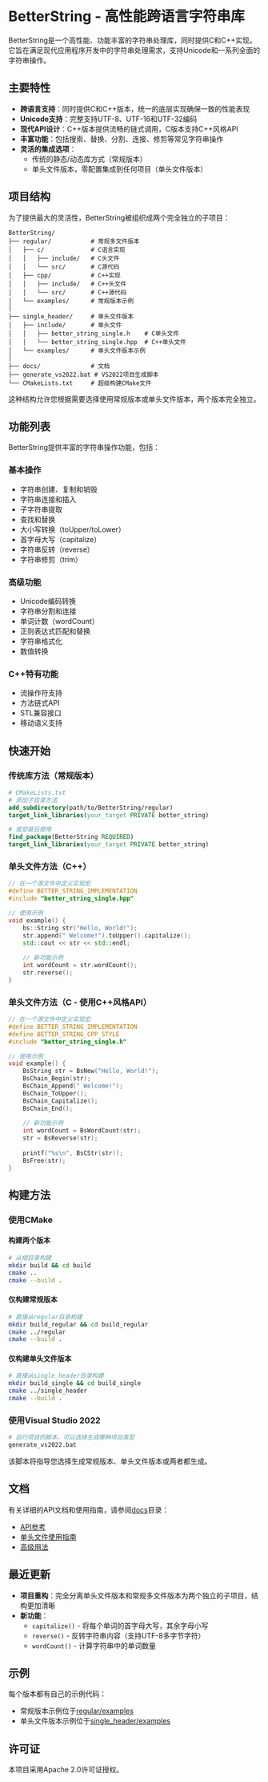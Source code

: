 # BetterString - 高性能跨语言字符串库

BetterString是一个高性能、功能丰富的字符串处理库，同时提供C和C++实现。它旨在满足现代应用程序开发中的字符串处理需求，支持Unicode和一系列全面的字符串操作。

## 主要特性

- **跨语言支持**：同时提供C和C++版本，统一的底层实现确保一致的性能表现
- **Unicode支持**：完整支持UTF-8、UTF-16和UTF-32编码
- **现代API设计**：C++版本提供流畅的链式调用，C版本支持C++风格API
- **丰富功能**：包括搜索、替换、分割、连接、修剪等常见字符串操作
- **灵活的集成选项**：
  - 传统的静态/动态库方式（常规版本）
  - 单头文件版本，零配置集成到任何项目（单头文件版本）

## 项目结构

为了提供最大的灵活性，BetterString被组织成两个完全独立的子项目：

```
BetterString/
├── regular/           # 常规多文件版本
│   ├── c/             # C语言实现
│   │   ├── include/   # C头文件
│   │   └── src/       # C源代码
│   ├── cpp/           # C++实现
│   │   ├── include/   # C++头文件
│   │   └── src/       # C++源代码
│   └── examples/      # 常规版本示例
│
├── single_header/     # 单头文件版本
│   ├── include/       # 单头文件
│   │   ├── better_string_single.h    # C单头文件
│   │   └── better_string_single.hpp  # C++单头文件
│   └── examples/      # 单头文件版本示例
│
├── docs/              # 文档
├── generate_vs2022.bat # VS2022项目生成脚本
└── CMakeLists.txt     # 超级构建CMake文件
```

这种结构允许您根据需要选择使用常规版本或单头文件版本，两个版本完全独立。

## 功能列表

BetterString提供丰富的字符串操作功能，包括：

### 基本操作
- 字符串创建、复制和销毁
- 字符串连接和插入
- 子字符串提取
- 查找和替换
- 大小写转换（toUpper/toLower）
- 首字母大写（capitalize）
- 字符串反转（reverse）
- 字符串修剪（trim）

### 高级功能
- Unicode编码转换
- 字符串分割和连接
- 单词计数（wordCount）
- 正则表达式匹配和替换
- 字符串格式化
- 数值转换

### C++特有功能
- 流操作符支持
- 方法链式API
- STL兼容接口
- 移动语义支持

## 快速开始

### 传统库方法（常规版本）

```cmake
# CMakeLists.txt
# 添加子目录方法
add_subdirectory(path/to/BetterString/regular)
target_link_libraries(your_target PRIVATE better_string)

# 或安装后使用
find_package(BetterString REQUIRED)
target_link_libraries(your_target PRIVATE better_string)
```

### 单头文件方法（C++）

```cpp
// 在一个源文件中定义实现宏
#define BETTER_STRING_IMPLEMENTATION
#include "better_string_single.hpp"

// 使用示例
void example() {
    bs::String str("Hello, World!");
    str.append(" Welcome!").toUpper().capitalize();
    std::cout << str << std::endl;
    
    // 新功能示例
    int wordCount = str.wordCount();
    str.reverse();
}
```

### 单头文件方法（C - 使用C++风格API）

```c
// 在一个源文件中定义实现宏
#define BETTER_STRING_IMPLEMENTATION
#define BETTER_STRING_CPP_STYLE
#include "better_string_single.h"

// 使用示例
void example() {
    BsString str = BsNew("Hello, World!");
    BsChain_Begin(str);
    BsChain_Append(" Welcome!");
    BsChain_ToUpper();
    BsChain_Capitalize();
    BsChain_End();
    
    // 新功能示例
    int wordCount = BsWordCount(str);
    str = BsReverse(str);
    
    printf("%s\n", BsCStr(str));
    BsFree(str);
}
```

## 构建方法

### 使用CMake

#### 构建两个版本

```bash
# 从根目录构建
mkdir build && cd build
cmake ..
cmake --build .
```

#### 仅构建常规版本

```bash
# 直接从regular目录构建
mkdir build_regular && cd build_regular
cmake ../regular
cmake --build .
```

#### 仅构建单头文件版本

```bash
# 直接从single_header目录构建
mkdir build_single && cd build_single
cmake ../single_header
cmake --build .
```

### 使用Visual Studio 2022

```bash
# 运行项目的脚本，可以选择生成哪种项目类型
generate_vs2022.bat
```

该脚本将指导您选择生成常规版本、单头文件版本或两者都生成。

## 文档

有关详细的API文档和使用指南，请参阅[docs](docs/)目录：

- [API参考](docs/api_reference_zh.md)
- [单头文件使用指南](docs/single_header_usage_zh.md)
- [高级用法](docs/advanced_usage.md)

## 最近更新

- **项目重构**：完全分离单头文件版本和常规多文件版本为两个独立的子项目，结构更加清晰
- **新功能**：
  - `capitalize()` - 将每个单词的首字母大写，其余字母小写
  - `reverse()` - 反转字符串内容（支持UTF-8多字节字符）
  - `wordCount()` - 计算字符串中的单词数量

## 示例

每个版本都有自己的示例代码：

- 常规版本示例位于[regular/examples](regular/examples/)
- 单头文件版本示例位于[single_header/examples](single_header/examples/)

## 许可证

本项目采用Apache 2.0许可证授权。 